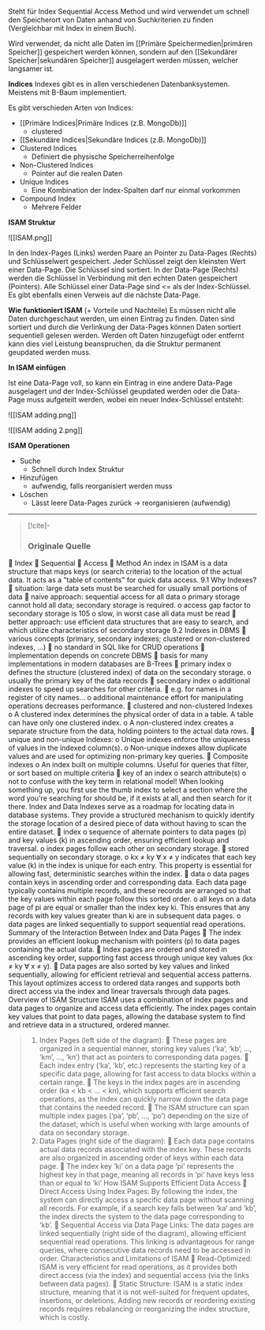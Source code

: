 Steht für Index Sequential Access Method und wird verwendet um schnell den Speicherort von Daten anhand von Suchkriterien zu finden (Vergleichbar mit Index in einem Buch).

Wird verwendet, da nicht alle Daten im [[Primäre Speichermedien|primären Speicher]] gespeichert werden können, sondern auf den [[Sekundärer Speicher|sekundären Speicher]] ausgelagert werden müssen, welcher langsamer ist.

**Indices**
Indexes gibt es in allen verschiedenen Datenbanksystemen. Meistens mit B-Baum implementiert. 

Es gibt verschieden Arten von Indices:
- [[Primäre Indices|Primäre Indices (z.B. MongoDb)]]
	- clustered
- [[Sekundäre Indices|Sekundäre Indices (z.B. MongoDb)]]
- Clustered Indices
	- Definiert die physische Speicherreihenfolge
- Non-Clustered Indices
	- Pointer auf die realen Daten
- Unique Indices
	- Eine Kombination der Index-Spalten darf nur einmal vorkommen
- Compound Index
	- Mehrere Felder

**ISAM Struktur**

![[ISAM.png]]

In den Index-Pages (Links) werden Paare an Pointer zu Data-Pages (Rechts) und Schlüsselwert gespeichert. Jeder Schlüssel zeigt den kleinsten Wert einer Data-Page. Die Schlüssel sind sortiert.
In der Data-Page (Rechts) werden die Schlüssel in Verbindung mit den echten Daten gespeichert (Pointers). Alle Schlüssel einer Data-Page sind <= als der Index-Schlüssel. Es gibt ebenfalls einen Verweis auf die nächste Data-Page.

**Wie funktioniert ISAM** (+ Vorteile und Nachteile)
Es müssen nicht alle Daten durchgeschaut werden, um einen Eintrag zu finden. Daten sind sortiert und durch die Verlinkung der Data-Pages können Daten sortiert sequentiell gelesen werden. Werden oft Daten hinzugefügt oder entfernt kann dies viel Leistung beanspruchen, da die Struktur permanent geupdated werden muss.

**In ISAM einfügen**

Ist eine Data-Page voll, so kann ein Eintrag in eine andere Data-Page ausgelagert und der Index-Schlüssel geupdated werden oder die Data-Page muss aufgeteilt werden, wobei ein neuer Index-Schlüssel entsteht:

![[ISAM adding.png]]

![[ISAM adding 2.png]]

**ISAM Operationen**
- Suche
	- Schnell durch Index Struktur
- Hinzufügen
	- aufwendig, falls reorganisiert werden muss
- Löschen
	- Lässt leere Data-Pages zurück -> reorganisieren (aufwendig)

---

> [!cite]-
> ### Originale Quelle
 Index
 Sequential
 Access
 Method
An index in ISAM is a data structure that maps keys (or search criteria) to the location of the actual data. It
acts as a "table of contents" for quick data access.
9.1 Why Indexes?
 situation: large data sets must be searched for usually small portions of data
 naive approach: sequential access for all data
o primary storage cannot hold all data; secondary storage is
required.
o access gap factor to secondary storage is 105
o slow, in worst case all data must be read
 better approach: use efficient data structures that are easy to search, and which utilize characteristics
of secondary storage
9.2 Indexes in DBMS
 various concepts (primary, secondary indexes; clustered or non-clustered indexes, …)
 no standard in SQL like for CRUD operations
 implementation depends on concrete DBMS
 basis for many implementations in modern databases are B-Trees
 primary index
o defines the structure (clustered index) of data on the secondary storage.
o usually the primary key of the data records
 secondary index
o additional indexes to speed up searches for other criteria.
 e.g. for names in a register of city names...
o additional maintenance effort for manipulating operations decreases performance.
 clustered and non-clustered Indexes
o A clustered index determines the physical order of data in a table. A table can have only one
clustered index.
o A non-clustered index creates a separate structure from the data, holding pointers to the
actual data rows.
 unique and non-unique Indexes:
o Unique indexes enforce the uniqueness of values in the indexed column(s).
o Non-unique indexes allow duplicate values and are used for optimizing non-primary key
queries.
 Composite indexes
o An index built on multiple columns. Useful for queries that filter, or sort based on multiple
criteria
 key of an index
o search attribute(s)
o not to confuse with the key term in relational model!
When looking something up, you first use the thumb index to select a section where the word you're
searching for should be, if it exists at all, and then search for it there.
Index and Data
Indexes serve as a roadmap for locating data in database systems. They provide a structured mechanism
to quickly identify the storage location of a desired piece of data without having to scan the entire dataset.
 index
o sequence of alternate pointers to data pages (p) and key values (k) in ascending order,
ensuring efficient lookup and traversal.
o index pages follow each other on secondary storage.
 stored sequentially on secondary storage.
o kx ≠ ky ꓯ x ≠ y indicates that each key value (k) in the index is unique for each entry. This
property is essential for allowing fast, deterministic searches within the index.
 data
o data pages contain keys in ascending order and corresponding data. Each data page typically
contains multiple records, and these records are arranged so that the key values within each
page follow this sorted order.
o all keys on a data page of pi are equal or smaller than the index key ki. This ensures that any
records with key values greater than ki are in subsequent data pages.
o data pages are linked sequentially to support sequential read operations.
Summary of the Interaction Between Index and Data Pages
 The index provides an efficient lookup mechanism with pointers (p) to data pages containing the
actual data.
 Index pages are ordered and stored in ascending key order, supporting fast access through unique key
values (kx ≠ ky ꓯ x ≠ y).
 Data pages are also sorted by key values and linked sequentially, allowing for efficient retrieval and
sequential access patterns. This layout optimizes access to ordered data ranges and supports both
direct access via the index and linear traversals through data pages.
Overview of ISAM Structure
ISAM uses a combination of index pages and data pages to organize and access data efficiently. The index
pages contain key values that point to data pages, allowing the database system to find and retrieve data
in a structured, ordered manner.
>1. Index Pages (left side of the diagram):
 These pages are organized in a sequential manner, storing key values (‘ka’, ‘kb’, ..., ‘km’, ..., ‘kn’) that
act as pointers to corresponding data pages.
 Each index entry (‘ka’, ‘kb’, etc.) represents the starting key of a specific data page, allowing for fast
access to data blocks within a certain range.
 The keys in the index pages are in ascending order (ka < kb < ... < kn), which supports efficient
search operations, as the index can quickly narrow down the data page that contains the needed
record.
 The ISAM structure can span multiple index pages (‘pa’, ‘pb’, ..., ‘po’) depending on the size of the
dataset, which is useful when working with large amounts of data on secondary storage.
>2. Data Pages (right side of the diagram):
 Each data page contains actual data records associated with the index key. These records are also
organized in ascending order of keys within each data page.
 The index key ‘ki’ on a data page ‘pi’ represents the highest key in that page, meaning all records in
‘pi’ have keys less than or equal to ‘ki’
How ISAM Supports Efficient Data Access
 Direct Access Using Index Pages: By following the index, the system can directly access a specific data
page without scanning all records. For example, if a search key falls between ‘ka’ and ‘kb’, the index
directs the system to the data page corresponding to ‘kb’.
 Sequential Access via Data Page Links: The data pages are linked sequentially (right side of the
diagram), allowing efficient sequential read operations. This linking is advantageous for range queries,
where consecutive data records need to be accessed in order.
Characteristics and Limitations of ISAM
 Read-Optimized: ISAM is very efficient for read operations, as it provides both direct access (via the
index) and sequential access (via the links between data pages).
 Static Structure: ISAM is a static index structure, meaning that it is not well-suited for frequent
updates, insertions, or deletions. Adding new records or reordering existing records requires
rebalancing or reorganizing the index structure, which is costly.